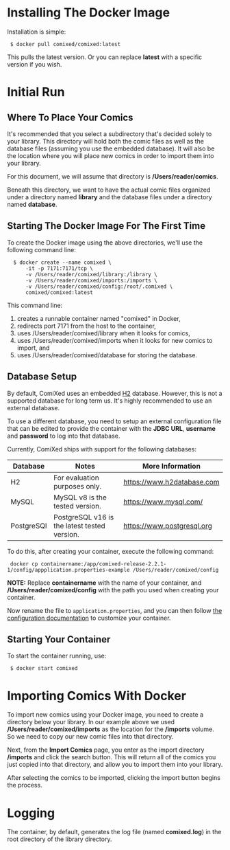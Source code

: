 # Installing The Docker Image

Installation is simple:

```
 $ docker pull comixed/comixed:latest
```

This pulls the latest version. Or you can replace **latest** with a specific version if you wish.

# Initial Run
## Where To Place Your Comics

It's recommended that you select a subdirectory that's decided solely to your library. This directory will hold both
the comic files as well as the database files (assuming you use the embedded database). It will also be the location
where you will place new comics in order to import them into your library.

For this document, we will assume that directory is **/Users/reader/comics**.

Beneath this directory, we want to have the actual comic files organized under a directory named **library** and the
database files under a directory named **database**.

## Starting The Docker Image For The First Time

To create the Docker image using the above directories, we'll use the following command line:

``` 
  $ docker create --name comixed \
      -it -p 7171:7171/tcp \
      -v /Users/reader/comixed/library:/library \
      -v /Users/reader/comixed/imports:/imports \
      -v /Users/reader/comixed/config:/root/.comixed \
      comixed/comixed:latest
```

This command line:
1. creates a runnable container named "comixed" in Docker,
1. redirects port 7171 from the host to the container,
1. uses /Users/reader/comixed/library when it looks for comics, 
1. uses /Users/reader/comixed/imports when it looks for new comics to import, and
1. uses /Users/reader/comixed/database for storing the database.

## Database Setup

By default, ComiXed uses an embedded [H2](https://www.h2database.com/html/main.html) database.
However, this is not a supported database for long term
us. It's highly recommended to use an external database.

To use a different database, you need to setup an external
configuration file that can be edited to provide the container
with the **JDBC URL**, **username** and **password** to log
into that database.

Currently, ComiXed ships with support for the following databases:

| Database   | Notes                                        | More Information           |
|------------|----------------------------------------------|----------------------------|
| H2         | For evaluation purposes only.                | https://www.h2database.com |
| MySQL      | MySQL v8 is the tested version.              | https://www.mysql.com/     |
| PostgreSQl | PostgreSQL v16 is the latest tested version. | https://www.postgresql.org |

To do this, after creating your container, execute the following command:

``` docker cp containername:/app/comixed-release-2.2.1-1/config/appplication.properties-example /Users/reader/comixed/config```

**NOTE:** Replace **containername** with the name of your container, and
**/Users/reader/comixed/config** with the path you used when creating
your container.

Now rename the file to ```application.properties```, and you can then follow
[the configuration documentation](../CONFIGURATION.md) to
customize your container.



## Starting Your Container

To start the container running, use:

``` $ docker start comixed```

# Importing Comics With Docker

To import new comics using your Docker image, you need to create a directory below your library. In our example above 
we used **/Users/reader/comixed/imports** as the location for the **/imports** volume. So we need to copy our new comic
files into that directory.

Next, from the **Import Comics** page, you enter as the import directory **/imports** and click the search
button. This will return all of the comics you just copied into that directory, and allow you to import them into your
library.

After selecting the comics to be imported, clicking the import button begins the process.


# Logging

The container, by default, generates the log file (named **comixed.log**) in the root directory of the library
directory.
